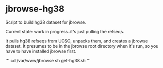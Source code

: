 # jbrowse-hg38
Script to build hg38 dataset for jbrowse.

Current state: work in progress..it's just pulling the refseqs.

It pulls hg38 refseqs from UCSC, unpacks them, and creates a jbrowse dataset.
It presumes to be in the jbrowse root directory when it's run, so you have to have installed jbrowse first.

'''
cd /var/www/jbrowse
sh get-hg38.sh
'''
